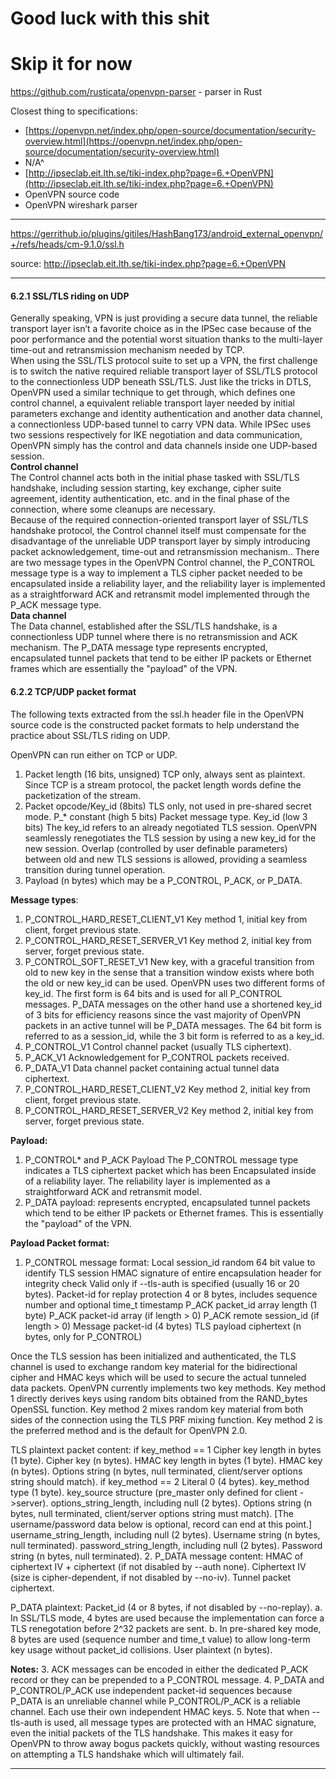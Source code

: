 # Good luck with this shit

# Skip it for now

https://github.com/rusticata/openvpn-parser - parser in Rust

Closest thing to specifications:

-   [https://openvpn.net/index.php/open-source/documentation/security-overview.html](https://openvpn.net/index.php/open-source/documentation/security-overview.html)
- N/A^
-   [http://ipseclab.eit.lth.se/tiki-index.php?page=6.+OpenVPN](http://ipseclab.eit.lth.se/tiki-index.php?page=6.+OpenVPN)
-   OpenVPN source code
-   OpenVPN wireshark parser

---

https://gerrithub.io/plugins/gitiles/HashBang173/android_external_openvpn/+/refs/heads/cm-9.1.0/ssl.h

source: http://ipseclab.eit.lth.se/tiki-index.php?page=6.+OpenVPN

---
#### 6.2.1 SSL/TLS riding on UDP

Generally speaking, VPN is just providing a secure data tunnel, the reliable transport layer isn’t a favorite choice as in the IPSec case because of the poor performance and the potential worst situation thanks to the multi-layer time-out and retransmission mechanism needed by TCP.  
When using the SSL/TLS protocol suite to set up a VPN, the first challenge is to switch the native required reliable transport layer of SSL/TLS protocol to the connectionless UDP beneath SSL/TLS. Just like the tricks in DTLS, OpenVPN used a similar technique to get through, which defines one control channel, a equivalent reliable transport layer needed by initial parameters exchange and identity authentication and another data channel, a connectionless UDP-based tunnel to carry VPN data. While IPSec uses two sessions respectively for IKE negotiation and data communication, OpenVPN simply has the control and data channels inside one UDP-based session.  
**Control channel**  
The Control channel acts both in the initial phase tasked with SSL/TLS handshake, including session starting, key exchange, cipher suite agreement, identity authentication, etc. and in the final phase of the connection, where some cleanups are necessary.  
Because of the required connection-oriented transport layer of SSL/TLS handshake protocol, the Control channel itself must compensate for the disadvantage of the unreliable UDP transport layer by simply introducing packet acknowledgement, time-out and retransmission mechanism.. There are two message types in the OpenVPN Control channel, the P_CONTROL message type is a way to implement a TLS cipher packet needed to be encapsulated inside a reliability layer, and the reliability layer is implemented as a straightforward ACK and retransmit model implemented through the P_ACK message type.  
**Data channel**  
The Data channel, established after the SSL/TLS handshake, is a connectionless UDP tunnel where there is no retransmission and ACK mechanism. The P_DATA message type represents encrypted, encapsulated tunnel packets that tend to be either IP packets or Ethernet frames which are essentially the "payload" of the VPN.

#### 6.2.2 TCP/UDP packet format

The following texts extracted from the ssl.h header file in the OpenVPN source code is the constructed packet formats to help understand the practice about SSL/TLS riding on UDP.

OpenVPN can run either on TCP or UDP.
1. Packet length (16 bits, unsigned)
   TCP only, always sent as plaintext. Since TCP is a stream protocol, the packet length words
   define the packetization of the stream.
2. Packet opcode/Key_id (8bits)
   TLS only, not used in pre-shared secret mode.
   P_* constant (high 5 bits)
   Packet message type.
   Key_id (low 3 bits)
   The key_id refers to an already negotiated TLS session. OpenVPN seamlessly renegotiates
   the TLS session by using a new key_id for the new session. Overlap (controlled by user
   definable parameters) between old and new TLS sessions is allowed, providing a seamless
   transition during tunnel operation.
3. Payload (n bytes)
   which may be a P_CONTROL, P_ACK, or P_DATA.


**Message types**:

1. P_CONTROL_HARD_RESET_CLIENT_V1
   Key method 1, initial key from client, forget previous state.
2. P_CONTROL_HARD_RESET_SERVER_V1
   Key method 2, initial key from server, forget previous state.
3. P_CONTROL_SOFT_RESET_V1
   New key, with a graceful transition from old to new key in the sense that a transition window
   exists where both the old or new key_id can be used. OpenVPN uses two different forms of key_id.
   The first form is 64 bits and is used for all P_CONTROL messages. P_DATA messages on the other
   hand use a shortened key_id of 3 bits for efficiency reasons since the vast majority of OpenVPN
   packets in an active tunnel will be P_DATA messages. The 64 bit form is referred to as a session_id,
   while the 3 bit form is referred to as a key_id.
4. P_CONTROL_V1
   Control channel packet (usually TLS ciphertext).
5. P_ACK_V1
   Acknowledgement for P_CONTROL packets received.
6. P_DATA_V1
   Data channel packet containing actual tunnel data ciphertext.
7. P_CONTROL_HARD_RESET_CLIENT_V2
   Key method 2, initial key from client, forget previous state.
8. P_CONTROL_HARD_RESET_SERVER_V2
   Key method 2, initial key from server, forget previous state.



**Payload:**

1. P_CONTROL* and P_ACK Payload
   The P_CONTROL message type indicates a TLS ciphertext packet which
   has been Encapsulated inside of a reliability layer. The reliability
   layer is implemented as a straightforward ACK and retransmit model.
2. P_DATA payload:
   represents encrypted, encapsulated tunnel packets which tend to be
   either IP packets or Ethernet frames. This is essentially the "payload"
   of the VPN.


**Payload Packet format:**

1. P_CONTROL message format:
   Local session_id
     random 64 bit value to identify TLS session
   HMAC signature of entire encapsulation header for integrity check
     Valid only if --tls-auth is specified (usually 16 or 20 bytes).
   Packet-id for replay protection
     4 or 8 bytes, includes sequence number and optional time_t timestamp
   P_ACK packet_id array length (1 byte)
   P_ACK packet-id array (if length > 0)
   P_ACK remote session_id (if length > 0)
   Message packet-id (4 bytes)
   TLS payload ciphertext (n bytes, only for P_CONTROL)


Once the TLS session has been initialized and authenticated, the TLS channel is used to exchange random key material for the bidirectional cipher and HMAC keys which will be used to secure the actual tunneled data packets. OpenVPN currently implements two key methods. Key method 1 directly derives keys using random bits obtained from the RAND_bytes OpenSSL function. Key method 2 mixes random key material from both sides of the connection using the TLS PRF mixing function. Key method 2 is the preferred method and is the default for OpenVPN 2.0.

TLS plaintext packet content:
  if key_method == 1
     Cipher key length in bytes (1 byte).
     Cipher key (n bytes).
     HMAC key length in bytes (1 byte).
     HMAC key (n bytes).
     Options string (n bytes, null terminated, client/server options string should match).
  if key_method == 2
     Literal 0 (4 bytes).
     key_method type (1 byte).
     key_source structure (pre_master only defined for client ->server).
     options_string_length, including null (2 bytes).
     Options string (n bytes, null terminated, client/server options string must match).
     [The username/password data below is optional, record can end at this point.]
     username_string_length, including null (2 bytes).
     Username string (n bytes, null terminated).
     password_string_length, including null (2 bytes).
     Password string (n bytes, null terminated).
2. P_DATA message content:
     HMAC of ciphertext IV + ciphertext (if not disabled by --auth none).
     Ciphertext IV (size is cipher-dependent, if not disabled by --no-iv).
     Tunnel packet ciphertext.


   P_DATA plaintext:
     Packet_id (4 or 8 bytes, if not disabled by --no-replay).
       a. In SSL/TLS mode, 4 bytes are used because the implementation can force a TLS
          renegotation before 2^32 packets are sent.
       b. In pre-shared key mode, 8 bytes are used (sequence number and time_t value) to
          allow long-term key usage without packet_id collisions.
     User plaintext (n bytes).


**Notes:**
3. ACK messages can be encoded in either the dedicated P_ACK record or they can be prepended to a P_CONTROL message.
4. P_DATA and P_CONTROL/P_ACK use independent packet-id sequences because P_DATA is an unreliable channel while P_CONTROL/P_ACK is a reliable channel. Each use their own independent HMAC keys.
5. Note that when --tls-auth is used, all message types are protected with an HMAC signature, even the initial packets of the TLS handshake. This makes it easy for OpenVPN to throw away bogus packets quickly, without wasting resources on attempting a TLS handshake which will ultimately fail.

---